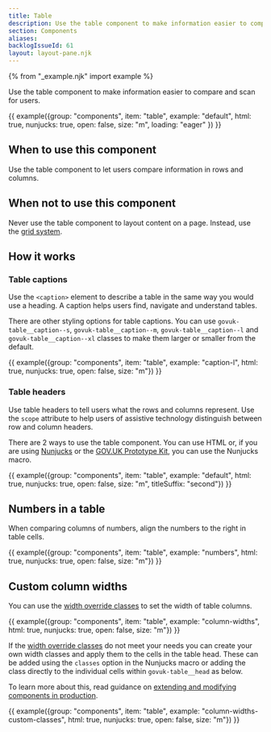 ```yaml
---
title: Table
description: Use the table component to make information easier to compare and scan for users
section: Components
aliases:
backlogIssueId: 61
layout: layout-pane.njk
---
```


{% from "_example.njk" import example %}

Use the table component to make information easier to compare and scan for users.

{{ example({group: "components", item: "table", example: "default", html: true, nunjucks: true, open: false, size: "m", loading: "eager" }) }}

## When to use this component

Use the table component to let users compare information in rows and columns.

## When not to use this component

Never use the table component to layout content on a page. Instead, use the [grid system](/styles/layout/#grid-system).

## How it works

### Table captions

Use the `<caption>` element to describe a table in the same way you would use a heading. A caption helps users find, navigate and understand tables.

There are other styling options for table captions. You can use `govuk-table__caption--s`, `govuk-table__caption--m`, `govuk-table__caption--l` and `govuk-table__caption--xl` classes to make them larger or smaller from the default.

{{ example({group: "components", item: "table", example: "caption-l", html: true, nunjucks: true, open: false, size: "m"}) }}

### Table headers

Use table headers to tell users what the rows and columns represent. Use the `scope` attribute to help users of assistive technology distinguish between row and column headers.

There are 2 ways to use the table component. You can use HTML or, if you are using [Nunjucks](https://mozilla.github.io/nunjucks/) or the [GOV.UK Prototype Kit](https://prototype-kit.service.gov.uk), you can use the Nunjucks macro.

{{ example({group: "components", item: "table", example: "default", html: true, nunjucks: true, open: false, size: "m", titleSuffix: "second"}) }}

## Numbers in a table

When comparing columns of numbers, align the numbers to the right in table cells.

{{ example({group: "components", item: "table", example: "numbers", html: true, nunjucks: true, open: false, size: "m"}) }}

## Custom column widths

You can use the [width override classes](/styles/layout/#width-override-classes) to set the width of table columns.

{{ example({group: "components", item: "table", example: "column-widths", html: true, nunjucks: true, open: false, size: "m"}) }}

If the [width override classes](/styles/layout/#width-override-classes) do not meet your needs you can create your own width classes and apply them to the cells in the table head. These can be added using the `classes` option in the Nunjucks macro or adding the class directly to the individual cells within `govuk-table__head` as below.

To learn more about this, read guidance on [extending and modifying components in production](/get-started/extending-and-modifying-components/).

{{ example({group: "components", item: "table", example: "column-widths-custom-classes", html: true, nunjucks: true, open: false, size: "m"}) }}
